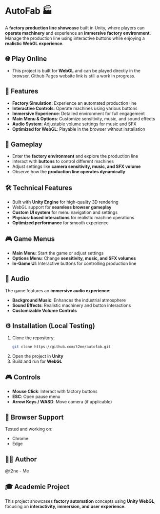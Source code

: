 # AutoFab 🏭

A **factory production line showcase** built in Unity, where players can **operate machinery** and experience an **immersive factory environment**. Manage the production line using interactive buttons while enjoying a **realistic WebGL experience**.

## 🌐 Play Online

- This project is built for **WebGL** and can be played directly in the browser.
Github Pages website link is still a work in progress.

## 🌟 Features

- **Factory Simulation**: Experience an automated production line
- **Interactive Controls**: Operate machines using various buttons
- **Immersive Experience**: Detailed environment for full engagement
- **Main Menu & Options**: Customize sensitivity, music, and sound effects
- **Audio System**: Adjustable volume settings for music and SFX
- **Optimized for WebGL**: Playable in the browser without installation

## 🎯 Gameplay

- Enter the **factory environment** and explore the production line
- Interact with **buttons** to control different machines
- Adjust settings like **camera sensitivity, music, and SFX volume**
- Observe how the **production line operates dynamically**

## 🛠️ Technical Features

- Built with **Unity Engine** for high-quality 3D rendering
- WebGL support for **seamless browser gameplay**
- **Custom UI system** for menu navigation and settings
- **Physics-based interactions** for realistic machine operations
- **Optimized performance** for smooth experience

## 🎮 Game Menus

- **Main Menu**: Start the game or adjust settings
- **Options Menu**: Change **sensitivity, music, and SFX volumes**
- **In-Game UI**: Interactive buttons for controlling production line

## 🎵 Audio

The game features an **immersive audio experience**:
- **Background Music**: Enhances the industrial atmosphere
- **Sound Effects**: Realistic machinery and button interactions
- **Customizable Volume Controls**

## ⚙️ Installation (Local Testing)

1. Clone the repository:
   ```bash
   git clone https://github.com/t2ne/autofab.git
   ```
2. Open the project in **Unity**
3. Build and run for **WebGL**

## 🎮 Controls

- **Mouse Click**: Interact with factory buttons
- **ESC**: Open pause menu
- **Arrow Keys / WASD**: Move camera (if applicable)

## 📱 Browser Support

Tested and working on:
- Chrome
- Edge

## 🙋‍♂️ Author

@t2ne - Me

## 🎓 Academic Project

This project showcases **factory automation** concepts using **Unity WebGL**, focusing on **interactivity, immersion, and user experience**.

